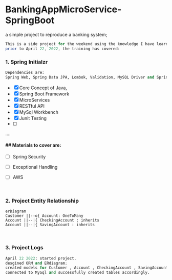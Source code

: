# BankingAppMicroService-SpringBoot

a simple project to reproduce a banking system;
```java
This is a side project for the weekend using the knowledge I have learnt from the java full stack training as a practice.
prior to April 22, 2022, the training has covered: 
```

### 1. Spring Initialzr
```python
Dependencies are: 
Spring Web, Spring Data JPA, Lombok, Validation, MySQL Driver and Spring Boot DevTool.
```



- [x] Core Concept of Java, 
- [x] Spring Boot Framework
- [x] MicroServices
- [x] RESTful API
- [x] MySql Workbench
- [x] Junit Testing
- [ ] 
.... 
#### ## Materials to cover are:  ####
- [ ] Spring Security
- [ ] Exceptional Handling
- [ ] AWS


<br>

### 2. Project Entity Relationship 

```mermaid
erDiagram 
Customer ||--o{ Account: OneToMany
Account ||--|{ CheckingAccount : inherits
Account ||--|{ SavingAccount : inherits
```

<br>

### 3. Project Logs

```python
April 22 2022: started project. 
desgined ORM and ERdiagram; 
created models for Customer , Account , CheckingAccount , SavingAccount
connected to MySql and successfully created tables accordingly.
```


